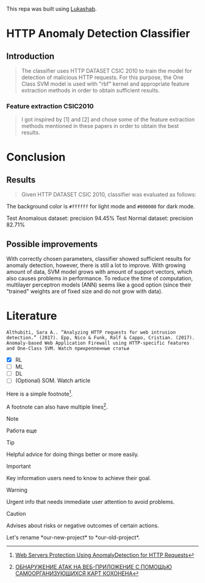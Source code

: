 This repa was built using [Lukashab]([https://pages.github.com/](https://github.com/Lukashab/http_anomaly_detection)).

# **HTTP Anomaly Detection Classifier**
## Introduction
> The classifier uses HTTP DATASET CSIC 2010 to train the model for detection of malicious HTTP requests. For this purpose, the One Class SVM model is used with "rbf" kernel and appropriate feature extraction methods in order to obtain sufficient results.

### Feature extraction **CSIC2010**
> I got inspired by [1] and [2] and chose some of the feature extraction methods mentioned in these papers in order to obtain the best results.

# Conclusion
## Results
> Given HTTP DATASET CSIC 2010, classifier was evaluated as follows:

The background color is `#ffffff` for light mode and `#000000` for dark mode.

Test Anomalous dataset: precision 94.45%
Test Normal dataset: precision 82.71%
## Possible improvements
With correctly chosen parameters, classifier showed sufficient results for anomaly detection, however, there is still a lot to improve.
With growing amount of data, SVM model grows with amount of support vectors, which also causes problems in performance. To reduce the time of computation, multilayer perceptron models (ANN) seems like a good option (since their "trained" weights are of fixed size and do not grow with data).

# Literature
`Althubiti, Sara A.. “Analyzing HTTP requests for web intrusion detection.” (2017).
Epp, Nico & Funk, Ralf & Cappo, Cristian. (2017). Anomaly-based Web Application Firewall using HTTP-specific features and One-Class SVM.
Watch прикрепленные статьи`

- [x] RL
- [ ] ML
- [ ] DL
- [ ] \(Optional) SOM. Watch article

Here is a simple footnote[^1].

A footnote can also have multiple lines[^2].

[^1]: [Web Servers Protection Using AnomalyDetection for HTTP Requests](https://www.researchgate.net/publication/339382341_Web_Servers_Protection_Using_Anomaly_Detection_for_HTTP_Requests)
[^2]: [ОБНАРУЖЕНИЕ АТАК НА ВЕБ-ПРИЛОЖЕНИЕ
С ПОМОЩЬЮ САМООРГАНИЗУЮЩИХСЯ
КАРТ КОХОНЕНА](https://cyberrus.info/wp-content/uploads/2024/02/vokib-2024-1-st04-s038-044.pdf)




> [!NOTE]
> Работа еще

> [!TIP]
> Helpful advice for doing things better or more easily.

> [!IMPORTANT]
> Key information users need to know to achieve their goal.

> [!WARNING]
> Urgent info that needs immediate user attention to avoid problems.

> [!CAUTION]
> Advises about risks or negative outcomes of certain actions.


<!-- This content will not appear in the rendered Markdown -->
Let's rename \*our-new-project\* to \*our-old-project\*.
